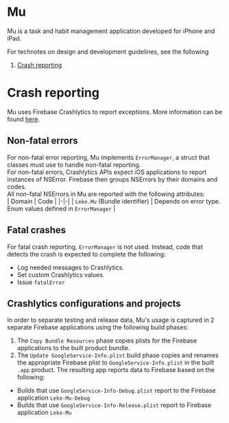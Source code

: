 # Mu
Mu is a task and habit management application developed for iPhone and iPad.

For technotes on design and development guidelines, see the following
1. [Crash reporting](#crash-reporting)

# Crash reporting
Mu uses Firebase Crashlytics to report exceptions. More information can be found [here](https://firebase.google.com/docs/crashlytics/customize-crash-reports).  

## Non-fatal errors
For non-fatal error reporting, Mu implements `ErrorManager`, a struct that classes must use to handle non-fatal reporting.  
For non-fatal errors, Crashlytics APIs expect iOS applications to report instances of NSError. Firebase then groups NSErrors by their domains and codes.  
All non-fatal NSErrors in Mu are reported with the following attributes:  
| Domain | Code |
|-|-|
| `Leko.Mu` (Bundle identifier) | Depends on error type. Enum values defined in `ErrorManager` |

## Fatal crashes
For fatal crash reporting, `ErrorManager` is not used. Instead, code that detects the crash is expected to complete the following:  
* Log needed messages to Crashlytics.
* Set custom Crashlytics values.
* Issue `fatalError`

## Crashlytics configurations and projects
In order to separate testing and release data, Mu's usage is captured in 2 separate Firebase applications using the following build phases:  
1. The `Copy Bundle Resources` phase copies plists for the Firebase applications to the built product bundle.
1. The `Update GoogleService-Info.plist` build phase copies and renames the appropriate Firebase plist to `GoogleService-Info.plist` in the built `.app` product. The resulting app reports data to Firebase based on the following:  
* Builds that use `GoogleService-Info-Debug.plist` report to the Firebase application `Leko-Mu-Debug`
* Builds that use `GoogleService-Info-Release.plist` report to Firebase application `Leko-Mu`